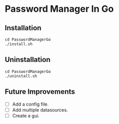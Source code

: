 # Password Manager In Go

## Installation
```
cd PasswordManagerGo
./install.sh
```

## Uninstallation
```
cd PasswordManagerGo
./uninstall.sh
```

## Future Improvements
- [ ] Add a config file.
- [ ] Add multiple datasources.
- [ ] Create a gui.
